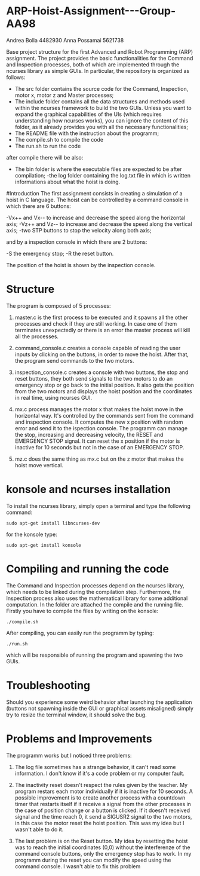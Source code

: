 # ARP-Hoist-Assignment---Group-AA98
Andrea Bolla 4482930 
Anna Possamai 5621738

Base project structure for the first Advanced and Robot Programming (ARP) assignment.
The project provides the basic functionalities for the Command and Inspection processes, both of which are implemented through the ncurses library as simple GUIs. 
In particular, the repository is organized as follows:

- The src folder contains the source code for the Command, Inspection, motor x, motor z and Master processes;
- The include folder contains all the data structures and methods used within the ncurses framework to build the two GUIs. Unless you want to expand the graphical capabilities of the UIs (which requires understanding how ncurses works), you can ignore the content of this folder, as it already provides you with all the necessary functionalities;
- The README file with the instruction about the programm;
- The compile.sh to compile the code
- The run.sh to run the code

after compile there will be also:
- The bin folder is where the executable files are expected to be after compilation;
-the log folder containing the log.txt file in which is written informations about what the hoist is doing.


#Introduction
The first assignment consists in creating a simulation of a hoist in C language. 
The hoist can be controlled by a command console in which there are 6 buttons:

-Vx++ and Vx-- to increase and decrease the speed along the horizontal axis;
-Vz++ and Vz-- to increase and decrease the speed along the vertical axis;
-two STP buttons to stop the velocity along both axis;

and by a inspection console in which there are 2 buttons:

-S the emergency stop;
-R the reset button. 

The position of the hoist is shown by the inspection console.


# Structure
The program is composed of 5 processes:

1. master.c is the first process to be executed and it spawns all the other processes and check if they are still working. In case one of them terminates unexpectedly or there is an error the master process will kill all the processes.

2. command_console.c creates a console capable of reading the user inputs by clicking on the buttons, in order to move the hoist. After that, the program send commands to the two motors.

3. inspection_console.c creates a console with two buttons, the stop and reset buttons, they both send signals to the two motors to do an emergency stop or go back to the initial position. It also gets the position from the two motors and displays the hoist position and the coordinates in real time, using ncurses GUI. 

4. mx.c process manages the motor x that makes the hoist move in the horizontal way. It's controlled by the commands sent from the command and inspection console.
It computes the new x position with random error and send it to the ispection console. 
The programm can manage the stop, increasing and decreasing velocity, the RESET and EMERGENCY STOP signal. It can reset the x position if the motor is inactive for 10 seconds but not in the case of an EMERGENCY STOP.

5. mz.c does the same thing as mx.c but on the z motor that makes the hoist move vertical.


# konsole and ncurses installation
To install the ncurses library, simply open a terminal and type the following command:

	sudo apt-get install libncurses-dev

for the konsole type:

	sudo apt-get install konsole


# Compiling and running the code
The Command and Inspection processes depend on the ncurses library, which needs to be linked during the compilation step. Furthermore, the Inspection process also uses the mathematical library for some additional computation. 
In the folder are attached the compile and the running file. Firstly you have to compile the files by writing on the konsole:

	
	./compile.sh
	
	
After compiling, you can easily run the programm by typing:

	
	./run.sh


which will be responsible of running the program and spawning the two GUIs.


# Troubleshooting
Should you experience some weird behavior after launching the application (buttons not spawning inside the GUI or graphical assets misaligned) simply try to resize the terminal window, it should solve the bug.


# Problems and Improvements
The programm works but I noticed three problems:

1. The log file sometimes has a strange behavior, it can't read some information. I don't know if it's a code problem or my computer fault.

2. The inactivity reset doesn't respect the rules given by the teacher. 
My program restars each motor individually if it is inactive for 10 seconds. 
A possible improvement is to create another process with a countdown timer that restarts itself if it receive a signal from the other processes in the case of position change or a button is clicked. If it doesn't received signal and the time reach 0, it send a SIGUSR2 signal to the two motors, in this case the motor reset the hoist position. This was my idea but I wasn't able to do it.

3. The last problem is on the Reset button. My idea by resetting the hoist was to reach the initial coordinates (0,0) without the interferenze of the command console buttons, only the emergency stop has to work. In my programm during the reset you can modify the speed using the command console. I wasn't able to fix this problem
